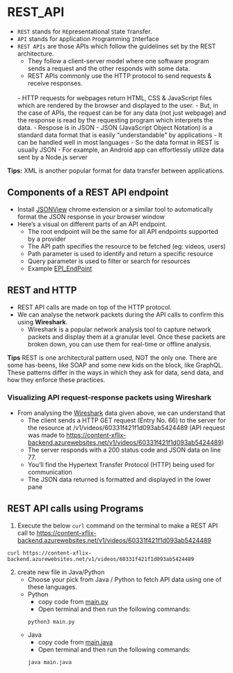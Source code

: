 # REST_API
- `REST` stands for `RE`presentational `S`tate `T`ransfer.
- `API` stands for `A`pplication `P`rogramming `I`nterface
- `REST APIs` are those APIs which follow the guidelines set by the REST architecture.
    - They follow a client-server model where one software program sends a request and the other responds with some data.
    - REST APIs commonly use the HTTP protocol to send requests & receive responses.
    <br>
    - HTTP requests for webpages return HTML, CSS & JavaScript files which are rendered by the browser and displayed to the user.  
    - But, in the case of APIs, the request can be for any data (not just webpage) and the response is read by the requesting program which interprets the data.
    - Respose is in JSON 
    - JSON (JavaScript Object Notation) is a standard data format that is easily “understandable” by applications
        - It can be handled well in most languages
        - So the data format in REST is usually JSON
        - For example, an Android app can effortlessly utilize data sent by a Node.js server

**Tips:**
XML is another popular format for data transfer between applications.

## Components of a REST API endpoint
- Install [JSONView](https://chrome.google.com/webstore/detail/jsonview/chklaanhfefbnpoihckbnefhakgolnmc) chrome extension or a similar tool to automatically format the JSON response in your browser window
- Here’s a visual on different parts of an API endpoint.
    - The root endpoint will be the same for all API endpoints supported by a provider
    - The API path specifies the resource to be fetched (eg: videos, users)
    - Path parameter is used to identify and return a specific resource
    - Query parameter is used to filter or search for resources
    - Example [EPI_EndPoint](./API_EndPoint.png)

## REST and HTTP
- REST API calls are made on top of the HTTP protocol. 
- We can analyse the network packets during the API calls to confirm this using **Wireshark**.
    - Wireshark is a popular network analysis tool to capture network packets and display them at a granular level. Once these packets are broken down, you can use them for real-time or offline analysis.

**Tips**
REST is one architectural pattern used, NOT the only one. There are some has-beens, like SOAP and some new kids on the block, like GraphQL. These patterns differ in the ways in which they ask for data, send data, and how they enforce these practices.

### Visualizing API request-response packets using Wireshark
- From analysing the [Wireshark](./wireShark.png) data given above, we can understand that
    -   The client sends a HTTP GET request (Entry No. 66) to the server for the resource at /v1/videos/60331f421f1d093ab5424489 (API request was made to https://content-xflix-backend.azurewebsites.net/v1/videos/60331f421f1d093ab5424489)
    - The server responds with a 200 status code and JSON data on line 77.
    - You’ll find the Hypertext Transfer Protocol (HTTP) being used for communication
    - The JSON data returned is formatted and displayed in the lower pane

## REST API calls using Programs
1. Execute the below `curl` command on the terminal to make a REST API call to https://content-xflix-backend.azurewebsites.net/v1/videos/60331f421f1d093ab5424489
```
curl https://content-xflix-backend.azurewebsites.net/v1/videos/60331f421f1d093ab5424489
```
2. create new file in Java/Python
    - Choose your pick from Java / Python to fetch API data using one of these languages.
    - Python
        - copy code from [main.py](./main.py)
        - Open terminal and then run the following commands:
        ```
        python3 main.py
        ```
    - Java
        - copy code from [main.java](./main.java)
        - Open terminal and then run the following commands:
        ```
        java main.java
        ```